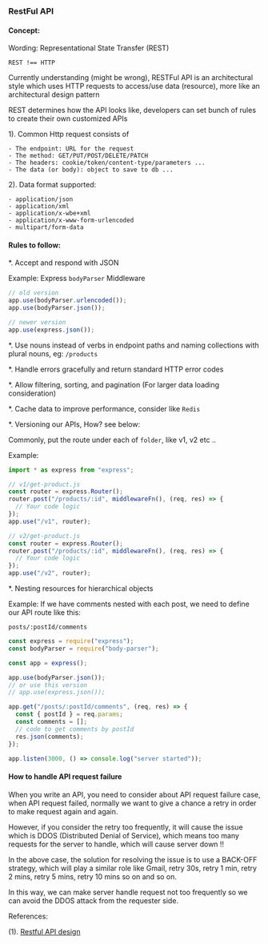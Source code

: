### RestFul API

#### Concept:

Wording: Representational State Transfer (REST)

`REST !== HTTP`

Currently understanding (might be wrong), RESTFul API is an architectural style which uses HTTP requests to access/use data (resource), more like an architectural design pattern

REST determines how the API looks like, developers can set bunch of rules to create their own customized APIs

1). Common Http request consists of

```
- The endpoint: URL for the request
- The method: GET/PUT/POST/DELETE/PATCH
- The headers: cookie/token/content-type/parameters ...
- The data (or body): object to save to db ...
```

2). Data format supported:

```
- application/json
- application/xml
- application/x-wbe+xml
- application/x-www-form-urlencoded
- multipart/form-data
```

#### Rules to follow:

\*. Accept and respond with JSON

Example: Express `bodyParser` Middleware

```js
// old version
app.use(bodyParser.urlencoded());
app.use(bodyParser.json());

// newer version
app.use(express.json());
```

\*. Use nouns instead of verbs in endpoint paths and naming collections with plural nouns, eg: `/products`

\*. Handle errors gracefully and return standard HTTP error codes

\*. Allow filtering, sorting, and pagination (For larger data loading consideration)

\*. Cache data to improve performance, consider like `Redis`

\*. Versioning our APIs, How? see below:

Commonly, put the route under each of `folder`, like v1, v2 etc ..

Example:

```js
import * as express from "express";

// v1/get-product.js
const router = express.Router();
router.post("/products/:id", middlewareFn(), (req, res) => {
  // Your code logic
});
app.use("/v1", router);

// v2/get-product.js
const router = express.Router();
router.post("/products/:id", middlewareFn(), (req, res) => {
  // Your code logic
});
app.use("/v2", router);
```

\*. Nesting resources for hierarchical objects

Example: If we have comments nested with each post, we need to define our API route like this:

`posts/:postId/comments`

```js
const express = require("express");
const bodyParser = require("body-parser");

const app = express();

app.use(bodyParser.json());
// or use this version
// app.use(express.json());

app.get("/posts/:postId/comments", (req, res) => {
  const { postId } = req.params;
  const comments = [];
  // code to get comments by postId
  res.json(comments);
});

app.listen(3000, () => console.log("server started"));
```

#### How to handle API request failure

When you write an API, you need to consider about API request failure case, when API request failed, normally we want to give a chance a retry in order to make request again and again.

However, if you consider the retry too frequently, it will cause the issue which is DDOS (Distributed Denial of Service), which means too many requests for the server to handle, which will cause server down !!

In the above case, the solution for resolving the issue is to use a BACK-OFF strategy, which will play a similar role like Gmail, retry 30s, retry 1 min, retry 2 mins, retry 5 mins, retry 10 mins so on and so on.

In this way, we can make server handle request not too frequently so we can avoid the DDOS attack from the requester side.

References:

(1). <a href="https://stackoverflow.blog/2020/03/02/best-practices-for-rest-api-design/" target="_blank">Restful API design</a>
